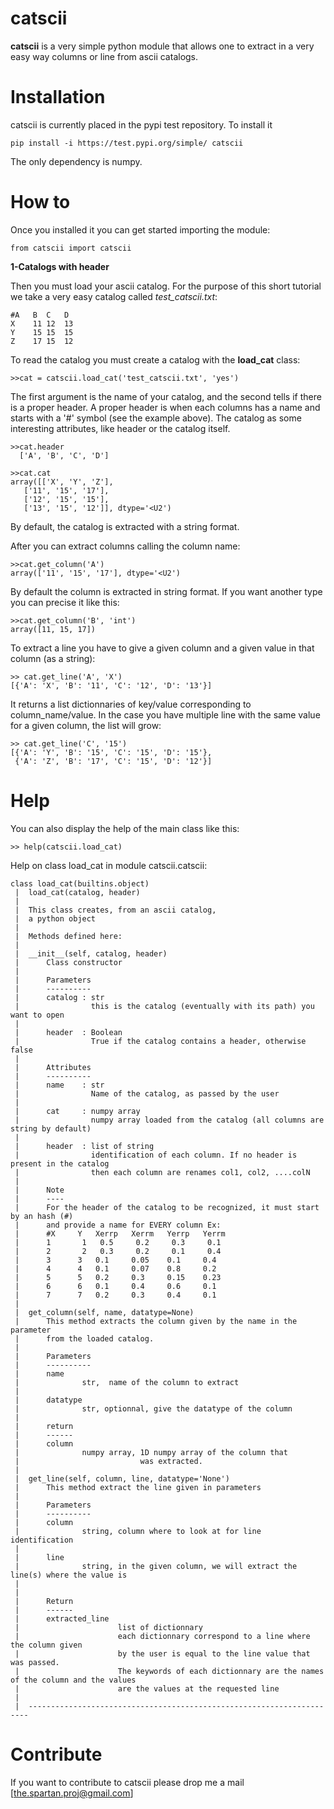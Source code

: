 # catscii

**catscii** is a very simple python module that allows one to extract in a very easy way columns or line from ascii catalogs. 


Installation
============

catscii is currently placed in the pypi test repository.
To install it 

    pip install -i https://test.pypi.org/simple/ catscii

The only dependency is numpy.

How to
======

Once you installed it you can get started importing the module:

    from catscii import catscii 


**1-Catalogs with header**

Then you must load your ascii catalog. For the purpose of this short tutorial we take a very easy catalog called *test_catscii.txt*: 

    #A	 B	C	D 
    X	 11	12	13 
    Y	 15	15	15 
    Z	 17	15	12


To read the catalog you must create a catalog with the **load_cat** class:

    >>cat = catscii.load_cat('test_catscii.txt', 'yes') 

The first argument is the name of your catalog, and the second tells if there is a proper header. A proper header is when each columns has a name and starts with a '#' symbol (see the example above). The catalog as some interesting attributes, like header or the catalog itself.

    >>cat.header
      ['A', 'B', 'C', 'D']

    >>cat.cat
    array([['X', 'Y', 'Z'],
       ['11', '15', '17'],
       ['12', '15', '15'],
       ['13', '15', '12']], dtype='<U2')

By default, the catalog is extracted with a string format.


After you can extract columns calling the column name:

    >>cat.get_column('A') 
    array(['11', '15', '17'], dtype='<U2')

By default the column is extracted in string format. If you want another type you can precise it like this:

    >>cat.get_column('B', 'int')
    array([11, 15, 17])


To extract a line you have to give a given column and a given value in that column (as a string):

    >> cat.get_line('A', 'X')
    [{'A': 'X', 'B': '11', 'C': '12', 'D': '13'}]

It returns a list dictionnaries of key/value corresponding to column_name/value. In the case you have multiple line with the same value for a given column, the list will grow:

    >> cat.get_line('C', '15')
    [{'A': 'Y', 'B': '15', 'C': '15', 'D': '15'},
     {'A': 'Z', 'B': '17', 'C': '15', 'D': '12'}]  


Help
====

You can also display the help of the main class like this:

    >> help(catscii.load_cat)
	
Help on class load_cat in module catscii.catscii:

	class load_cat(builtins.object)
	 |  load_cat(catalog, header)
	 |  
	 |  This class creates, from an ascii catalog,
	 |  a python object
	 |  
	 |  Methods defined here:
	 |  
	 |  __init__(self, catalog, header)
	 |      Class constructor
	 |      
	 |      Parameters
	 |      ----------
	 |      catalog : str
	 |                this is the catalog (eventually with its path) you want to open
	 |      
	 |      header  : Boolean
	 |                True if the catalog contains a header, otherwise false
	 |      
	 |      Attributes
	 |      ----------
	 |      name    : str
	 |                Name of the catalog, as passed by the user
	 |      
	 |      cat     : numpy array
	 |                numpy array loaded from the catalog (all columns are string by default)
	 |      
	 |      header  : list of string
	 |                identification of each column. If no header is present in the catalog
	 |                then each column are renames col1, col2, ....colN
	 |      
	 |      Note
	 |      ----
	 |      For the header of the catalog to be recognized, it must start by an hash (#)
	 |      and provide a name for EVERY column Ex:
	 |      #X     Y   Xerrp   Xerrm   Yerrp   Yerrm
	 |      1       1   0.5     0.2     0.3     0.1
	 |      2       2   0.3     0.2     0.1     0.4
	 |      3      3   0.1     0.05    0.1     0.4
	 |      4      4   0.1     0.07    0.8     0.2
	 |      5      5   0.2     0.3     0.15    0.23
	 |      6      6   0.1     0.4     0.6     0.1
	 |      7      7   0.2     0.3     0.4     0.1
	 |  
	 |  get_column(self, name, datatype=None)
	 |      This method extracts the column given by the name in the parameter
	 |      from the loaded catalog.
	 |      
	 |      Parameters
	 |      ----------
	 |      name
	 |              str,  name of the column to extract
	 |      
	 |      datatype
	 |              str, optionnal, give the datatype of the column
	 |      
	 |      return
	 |      ------
	 |      column
	 |              numpy array, 1D numpy array of the column that 
	 |                           was extracted.
	 |  
	 |  get_line(self, column, line, datatype='None')
	 |      This method extract the line given in parameters
	 |      
	 |      Parameters
	 |      ----------
	 |      column
	 |              string, column where to look at for line identification
	 |      
	 |      line
	 |              string, in the given column, we will extract the line(s) where the value is
	 |      
	 |      
	 |      Return
	 |      ------
	 |      extracted_line
	 |                      list of dictionnary
	 |                      each dictionnary correspond to a line where the column given
	 |                      by the user is equal to the line value that was passed.
	 |                      The keywords of each dictionnary are the names of the column and the values
	 |                      are the values at the requested line
	 |  
	 |  ----------------------------------------------------------------------






Contribute
==========
If you want to contribute to catscii please drop me a mail [the.spartan.proj@gmail.com]



